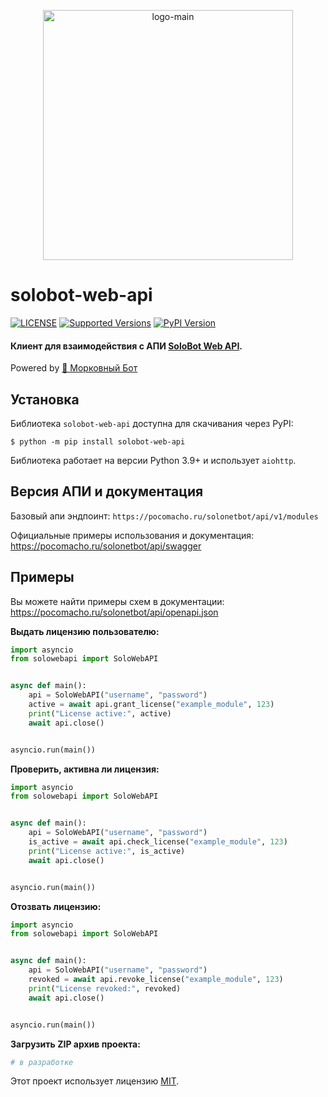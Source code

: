 <p align="center">
  <img src="https://pocomacho.ru/static/images/bot_mobile.png" alt="logo-main" height="400">
</p>

# solobot-web-api

[![LICENSE](https://img.shields.io/pypi/l/solobot-web-api)](LICENSE)
[![Supported Versions](https://img.shields.io/pypi/pyversions/aiohttp.svg)](https://pypi.org/project/solobot-web-api)
[![PyPI Version](https://img.shields.io/pypi/v/solobot-web-api?color=%23e04f1f)](https://pypi.org/project/solobot-web-api)

#### Клиент для взаимодействия с АПИ [SoloBot Web API](https://github.com/Vladless/Solo_bot/).

Powered by [🥕 Морковный Бот](https://t.me/morkowniy_bot)

## Установка

Библиотека `solobot-web-api` доступна для скачивания через PyPI:

```console
$ python -m pip install solobot-web-api
```

Библиотека работает на версии Python 3.9+ и использует `aiohttp`.

## Версия АПИ и документация

Базовый апи эндпоинт: `https://pocomacho.ru/solonetbot/api/v1/modules`

Официальные примеры использования и документация: https://pocomacho.ru/solonetbot/api/swagger

## Примеры

Вы можете найти примеры схем в документации: https://pocomacho.ru/solonetbot/api/openapi.json

**Выдать лицензию пользователю:**

```python
import asyncio
from solowebapi import SoloWebAPI


async def main():
    api = SoloWebAPI("username", "password")
    active = await api.grant_license("example_module", 123)
    print("License active:", active)
    await api.close()


asyncio.run(main())
```

**Проверить, активна ли лицензия:**

```python
import asyncio
from solowebapi import SoloWebAPI


async def main():
    api = SoloWebAPI("username", "password")
    is_active = await api.check_license("example_module", 123)
    print("License active:", is_active)
    await api.close()


asyncio.run(main())
```

**Отозвать лицензию:**

```python
import asyncio
from solowebapi import SoloWebAPI


async def main():
    api = SoloWebAPI("username", "password")
    revoked = await api.revoke_license("example_module", 123)
    print("License revoked:", revoked)
    await api.close()


asyncio.run(main())
```

**Загрузить ZIP архив проекта:**

```python
# в разработке
```

Этот проект использует лицензию [MIT](../LICENSE).